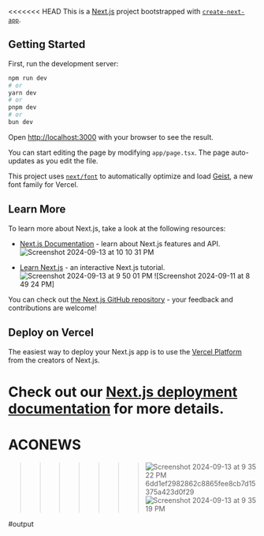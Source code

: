<<<<<<< HEAD
This is a [Next.js](https://nextjs.org) project bootstrapped with [`create-next-app`](https://nextjs.org/docs/app/api-reference/cli/create-next-app).

## Getting Started

First, run the development server:

```bash
npm run dev
# or
yarn dev
# or
pnpm dev
# or
bun dev
```

Open [http://localhost:3000](http://localhost:3000) with your browser to see the result.

You can start editing the page by modifying `app/page.tsx`. The page auto-updates as you edit the file.

This project uses [`next/font`](https://nextjs.org/docs/app/building-your-application/optimizing/fonts) to automatically optimize and load [Geist](https://vercel.com/font), a new font family for Vercel.

## Learn More

To learn more about Next.js, take a look at the following resources:

- [Next.js Documentation](https://nextjs.org/docs) - learn about Next.js features and API.![Screenshot 2024-09-13 at 10 10 31 PM](https://github.com/user-attachments/assets/c0c9d767-b602-499c-aad4-175065f9acc0)

- [Learn Next.js](https://nextjs.org/learn) - an interactive Next.js tutorial.![Screenshot 2024-09-13 at 9 50 01 PM](https://github.com/user-attachments/assets/00be468c-3167-485c-8ac2-a505c042e9e3)
![Screenshot 2024-09-11 at 8 49 24 PM]


You can check out [the Next.js GitHub repository](https://github.com/vercel/next.js) - your feedback and contributions are welcome!

## Deploy on Vercel

The easiest way to deploy your Next.js app is to use the [Vercel Platform](https://vercel.com/new?utm_medium=default-template&filter=next.js&utm_source=create-next-app&utm_campaign=create-next-app-readme) from the creators of Next.js.

Check out our [Next.js deployment documentation](https://nextjs.org/docs/app/building-your-application/deploying) for more details.
=======
# ACONEWS
>>>>>>> ![Screenshot 2024-09-13 at 9 35 22 PM](https://github.com/user-attachments/assets/2664da59-6cf6-4b72-85e1-46538e501c2e)
6dd1ef2982862c8865fee8cb7d15375a423d0f29
![Screenshot 2024-09-13 at 9 35 19 PM](https://github.com/user-attachments/assets/aba6c35c-337b-4986-a0f8-36300436c847)

#output

